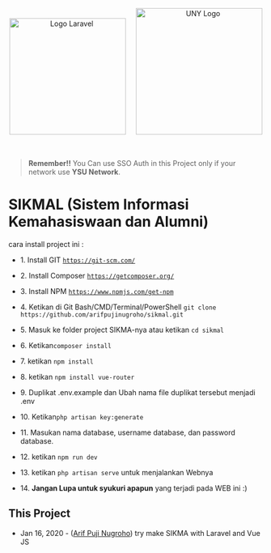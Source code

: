 <p align="center"><a href="https://laravel.com" target="_blank"><img width="230" src="https://laravel.com/assets/img/components/logo-laravel.svg" alt="Logo Laravel"></a>
  &nbsp
  &nbsp
 <a href="https://uny.ac.id/" target="_blank"><img width="250" src="https://www.uny.ac.id/sites/www.uny.ac.id/files/logo%20web%20indo.png" alt="UNY Logo"></a></p>
<br>

> **Remember!!** You Can use SSO Auth in this Project only if your network use **YSU Network**.
<h1>SIKMAL (Sistem Informasi Kemahasiswaan dan Alumni)</h1>
cara install project ini :
<br>
<ul>
  <li><p>1. Install GIT <code><a href="https://git-scm.com/" target="_blank">https://git-scm.com/</a></code></p></li>
  <li><p>2. Install Composer <code><a href="https://getcomposer.org/" target="_blank">https://getcomposer.org/</a></code></p></li>
  <li><p>3. Install NPM <code><a href="https://www.npmjs.com/get-npm" target="_blank">https://www.npmjs.com/get-npm</a></code></p></li>
  <li><p>4. Ketikan di Git Bash/CMD/Terminal/PowerShell <code>git clone https://github.com/arifpujinugroho/sikmal.git</code></p></li>
  <li><p>5. Masuk ke folder project SIKMA-nya atau ketikan <code>cd sikmal</code></p></li>
  <li><p>6. Ketikan<code>composer install</code></p></li>
  <li><p>7. ketikan <code>npm install</code></p></li>
  <li><p>8. ketikan <code>npm install vue-router</code></p></li>
  <li><p>9. Duplikat .env.example dan Ubah nama file duplikat tersebut menjadi .env</p></li>
  <li><p>10. Ketikan<code>php artisan key:generate</code></p></li>
  <li><p>11. Masukan nama database, username database, dan password database.</p></li>
  <li><p>12. ketikan <code>npm run dev</code></p></li>
  <li><p>13. ketikan <code>php artisan serve</code> untuk menjalankan Webnya</p></li>
  <li><p>14. <strong>Jangan Lupa untuk syukuri apapun</strong> yang terjadi pada WEB ini :)</p></li>
</ul>


<h2>This Project</h2>
<ul>
    <li>Jan 16, 2020 - (<a href="https://github.com/arifpujinugroho" target="_blank">Arif Puji Nugroho</a>) try make SIKMA with Laravel and Vue JS</li>
</ul>

